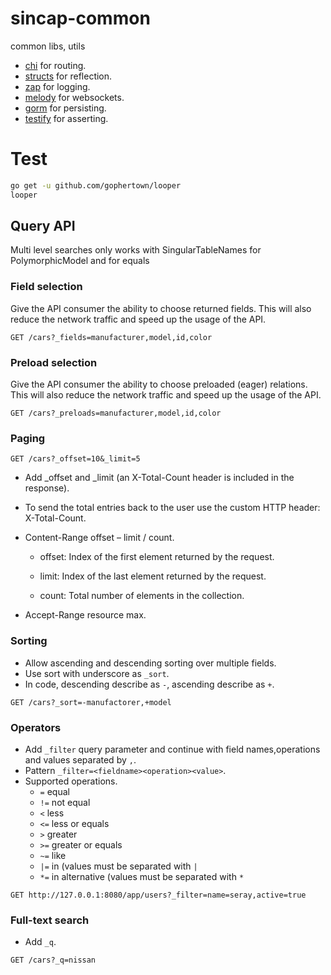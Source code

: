 # sincap-common

common libs, utils

- [chi](https://github.com/go-chi/chi) for routing.
- [structs](https://github.com/fatih/structs) for reflection.
- [zap](https://github.com/uber-go/zap) for logging.
- [melody](https://github.com/olahol/melody) for websockets.
- [gorm](https://github.com/jinzhu/gorm) for persisting.
- [testify](https://github.com/stretchr/testify) for asserting.

# Test

```bash
go get -u github.com/gophertown/looper
looper
```


## Query API

Multi level searches only works with SingularTableNames for PolymorphicModel and for equals

### Field selection
Give the API consumer the ability to choose returned fields. This will also reduce the network traffic and speed up the usage of the API.

```
GET /cars?_fields=manufacturer,model,id,color
```
### Preload selection
Give the API consumer the ability to choose preloaded (eager) relations. This will also reduce the network traffic and speed up the usage of the API.

```
GET /cars?_preloads=manufacturer,model,id,color
```

### Paging

```
GET /cars?_offset=10&_limit=5
```
* Add  _offset and _limit (an X-Total-Count header is included in the response).

* To send the total entries back to the user use the custom HTTP header: X-Total-Count.

* Content-Range offset – limit / count.

	* offset: Index of the first element returned by the request.

	* limit: Index of the last element returned by the request.

	* count: Total number of elements in the collection.

* Accept-Range resource max.



### Sorting

* Allow ascending and descending sorting over multiple fields.
* Use sort with underscore as `_sort`.
* In code, descending describe as ` - `, ascending describe as ` + `.

```GET /cars?_sort=-manufactorer,+model```

### Operators
* Add `_filter` query parameter and continue with field names,operations and values separated by `,`.
* Pattern `_filter=<fieldname><operation><value>`.
* Supported operations.
	* `=` equal
	* `!=` not equal
	* `<` less
	* `<=` less or equals
	* `>` greater
	* `>=` greater or equals
	* `~=` like
	* `|=` in (values must be separated with `|`
	* `*=` in alternative (values must be separated with `*`
	
```GET http://127.0.0.1:8080/app/users?_filter=name=seray,active=true```

### Full-text search

* Add `_q`.

```GET /cars?_q=nissan```
